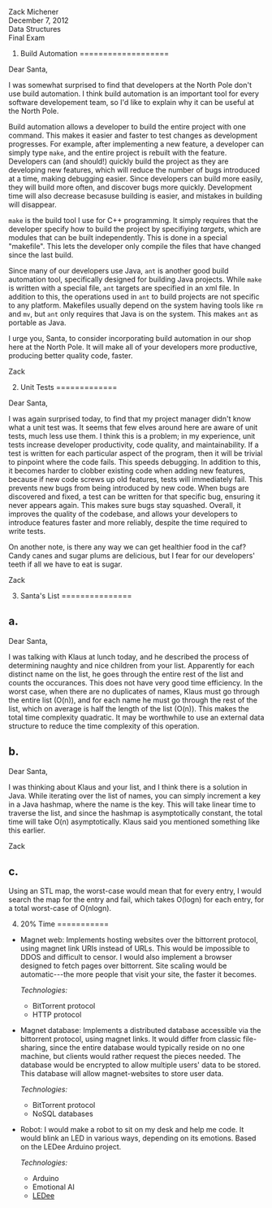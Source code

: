 Zack Michener  
December 7, 2012  
Data Structures  
Final Exam  

1) Build Automation
===================

Dear Santa,

I was somewhat surprised to find that developers at the North Pole don't use
build automation.  I think build automation is an important tool for every
software developement team, so I'd like to explain why it can be useful at the
North Pole.

Build automation allows a developer to build the entire project with one
command.  This makes it easier and faster to test changes as development
progresses.  For example, after implementing a new feature, a developer can
simply type `make`, and the entire project is rebuilt with the feature.
Developers can (and should!) quickly build the project as they are developing 
new features, which will reduce the number of bugs introduced at a time, making
debugging easier.  Since developers can build more easily, they will build more
often, and discover bugs more quickly.  Development time will also decrease
becasuse building is easier, and mistakes in building will disappear.

`make` is the build tool I use for C++ programming.  It simply requires that the
developer specify how to build the project by specifiying _targets_, which are
modules that can be built independently.  This is done in a special "makefile".
This lets the developer only compile the files that have changed since the last 
build.

Since many of our developers use Java, `ant` is another good build automation
tool, specifically designed for building Java projects.  While `make` is written
with a special file, `ant` targets are specified in an xml file.  In addition to
this, the operations used in `ant` to build projects are not specific to any
platform.  Makefiles usually depend on the system having tools like `rm` and
`mv`, but `ant` only requires that Java is on the system.  This makes `ant` as
portable as Java.

I urge you, Santa, to consider incorporating build automation in our shop here
at the North Pole.  It will make all of your developers more productive,
producing better quality code, faster.

Zack

2) Unit Tests
=============

Dear Santa,

I was again surprised today, to find that my project manager didn't know what a
unit test was.  It seems that few elves around here are aware of unit tests,
much less use them.  I think this is a problem; in my experience, unit tests
increase developer productivity, code quality, and maintainability.  If a test
is written for each particular aspect of the program, then it will be trivial to
pinpoint where the code fails.  This speeds debugging.  In addition to this, it
becomes harder to clobber existing code when adding new features, because if new
code screws up old features, tests will immediately fail.  This prevents new
bugs from being introduced by new code.  When bugs are discovered and fixed, a
test can be written for that specific bug, ensuring it never appears again.
This makes sure bugs stay squashed.  Overall, it improves the quality of the
codebase, and allows your developers to introduce features faster and more
reliably, despite the time required to write tests.

On another note, is there any way we can get healthier food in the caf?  Candy
canes and sugar plums are delicious, but I fear for our developers' teeth if all
we have to eat is sugar.

Zack

3) Santa's List
===============

a.
--

Dear Santa,

I was talking with Klaus at lunch today, and he described the process of
determining naughty and nice children from your list.  Apparently for each
distinct name on the list, he goes through the entire rest of the list and
counts the occurances.  This does not have very good time efficiency.  In the
worst case, when there are no duplicates of names, Klaus must go through the
entire list (O(n)), and for each name he must go through the rest of the list,
which on average is half the length of the list (O(n)).  This makes the total
time complexity quadratic.  It may be worthwhile to use an external data
structure to reduce the time complexity of this operation.

b.
--

Dear Santa,

I was thinking about Klaus and your list, and I think there is a solution in
Java.  While iterating over the list of names, you can simply increment a key in
a Java hashmap, where the name is the key.  This will take linear time to
traverse the list, and since the hashmap is asymptotically constant, the total
time will take O(n) asymptotically.  Klaus said you mentioned something like
this earlier.

Zack

c.
--

Using an STL map, the worst-case would mean that for every entry, I would search
the map for the entry and fail, which takes O(logn) for each entry, for a total
worst-case of O(nlogn).

4) 20% Time
===========

- Magnet web:  Implements hosting websites over the bittorrent protocol, using
  magnet link URIs instead of URLs.  This would be impossible to DDOS and
  difficult to censor.  I would also implement a browser designed to fetch pages
  over bittorrent.  Site scaling would be automatic---the more people that visit
  your site, the faster it becomes.

  *Technologies:*
  - BitTorrent protocol
  - HTTP protocol

- Magnet database:  Implements a distributed database accessible via the
  bittorrent protocol, using magnet links.  It would differ from classic
  file-sharing, since the entire database would typically reside on no one
  machine, but clients would rather request the pieces needed.  The database
  would be encrypted to allow multiple users' data to be stored.  This database
  will allow magnet-websites to store user data.

  *Technologies:*
  - BitTorrent protocol
  - NoSQL databases

- Robot:  I would make a robot to sit on my desk and help me code.  It would
  blink an LED in various ways, depending on its emotions.  Based on the LEDee
  Arduino project.

  *Technologies:*
  - Arduino
  - Emotional AI
  - [LEDee](https://github.com/orangethirty/LEDee)

